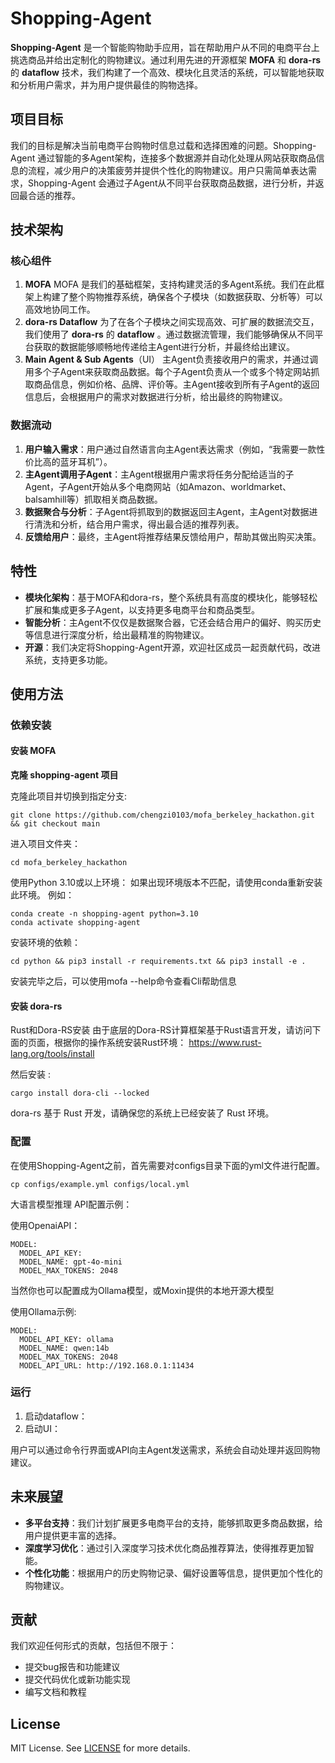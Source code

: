 # Shopping-Agent

**Shopping-Agent** 是一个智能购物助手应用，旨在帮助用户从不同的电商平台上挑选商品并给出定制化的购物建议。通过利用先进的开源框架 **MOFA** 和 **dora-rs** 的 **dataflow** 技术，我们构建了一个高效、模块化且灵活的系统，可以智能地获取和分析用户需求，并为用户提供最佳的购物选择。

## 项目目标

我们的目标是解决当前电商平台购物时信息过载和选择困难的问题。Shopping-Agent 通过智能的多Agent架构，连接多个数据源并自动化处理从网站获取商品信息的流程，减少用户的决策疲劳并提供个性化的购物建议。用户只需简单表达需求，Shopping-Agent 会通过子Agent从不同平台获取商品数据，进行分析，并返回最合适的推荐。

## 技术架构

### 核心组件

1. **MOFA**
   MOFA 是我们的基础框架，支持构建灵活的多Agent系统。我们在此框架上构建了整个购物推荐系统，确保各个子模块（如数据获取、分析等）可以高效地协同工作。
2. **dora-rs Dataflow**
   为了在各个子模块之间实现高效、可扩展的数据流交互，我们使用了 **dora-rs** 的 **dataflow** 。通过数据流管理，我们能够确保从不同平台获取的数据能够顺畅地传递给主Agent进行分析，并最终给出建议。
3. **Main Agent & Sub Agents**（UI）
   主Agent负责接收用户的需求，并通过调用多个子Agent来获取商品数据。每个子Agent负责从一个或多个特定网站抓取商品信息，例如价格、品牌、评价等。主Agent接收到所有子Agent的返回信息后，会根据用户的需求对数据进行分析，给出最终的购物建议。

### 数据流动

1. **用户输入需求**：用户通过自然语言向主Agent表达需求（例如，“我需要一款性价比高的蓝牙耳机”）。
2. **主Agent调用子Agent**：主Agent根据用户需求将任务分配给适当的子Agent，子Agent开始从多个电商网站（如Amazon、worldmarket、balsamhill等）抓取相关商品数据。
3. **数据聚合与分析**：子Agent将抓取到的数据返回主Agent，主Agent对数据进行清洗和分析，结合用户需求，得出最合适的推荐列表。
4. **反馈给用户**：最终，主Agent将推荐结果反馈给用户，帮助其做出购买决策。

## 特性

* **模块化架构**：基于MOFA和dora-rs，整个系统具有高度的模块化，能够轻松扩展和集成更多子Agent，以支持更多电商平台和商品类型。
* **智能分析**：主Agent不仅仅是数据聚合器，它还会结合用户的偏好、购买历史等信息进行深度分析，给出最精准的购物建议。
* **开源**：我们决定将Shopping-Agent开源，欢迎社区成员一起贡献代码，改进系统，支持更多功能。

## 使用方法

### 依赖安装

#### 安装 MOFA

**克隆 shopping-agent 项目**

克隆此项目并切换到指定分支:

```
git clone https://github.com/chengzi0103/mofa_berkeley_hackathon.git && git checkout main
```

进入项目文件夹：

```
cd mofa_berkeley_hackathon
```

使用Python 3.10或以上环境：
如果出现环境版本不匹配，请使用conda重新安装此环境。
例如：

```
conda create -n shopping-agent python=3.10
conda activate shopping-agent
```

安装环境的依赖：

```
cd python && pip3 install -r requirements.txt && pip3 install -e .
```

安装完毕之后，可以使用mofa --help命令查看Cli帮助信息

#### 安装 dora-rs

Rust和Dora-RS安装
由于底层的Dora-RS计算框架基于Rust语言开发，请访问下面的页面，根据你的操作系统安装Rust环境：
https://www.rust-lang.org/tools/install

然后安装 :

```
cargo install dora-cli --locked
```

dora-rs 基于 Rust 开发，请确保您的系统上已经安装了 Rust 环境。

### 配置

在使用Shopping-Agent之前，首先需要对configs目录下面的yml文件进行配置。

```
cp configs/example.yml configs/local.yml
```

大语言模型推理 API配置示例：

使用OpenaiAPI：

```
MODEL:
  MODEL_API_KEY:  
  MODEL_NAME: gpt-4o-mini
  MODEL_MAX_TOKENS: 2048
```

当然你也可以配置成为Ollama模型，或Moxin提供的本地开源大模型

使用Ollama示例:

```
MODEL:
  MODEL_API_KEY: ollama
  MODEL_NAME: qwen:14b
  MODEL_MAX_TOKENS: 2048
  MODEL_API_URL: http://192.168.0.1:11434
```

### 运行

1. 启动dataflow：
2. 启动UI：

用户可以通过命令行界面或API向主Agent发送需求，系统会自动处理并返回购物建议。

## 未来展望

* **多平台支持**：我们计划扩展更多电商平台的支持，能够抓取更多商品数据，给用户提供更丰富的选择。
* **深度学习优化**：通过引入深度学习技术优化商品推荐算法，使得推荐更加智能。
* **个性化功能**：根据用户的历史购物记录、偏好设置等信息，提供更加个性化的购物建议。

## 贡献

我们欢迎任何形式的贡献，包括但不限于：

* 提交bug报告和功能建议
* 提交代码优化或新功能实现
* 编写文档和教程

## License

MIT License. See [LICENSE]() for more details.
